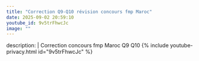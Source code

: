 ```yaml
---
title: "Correction Q9-Q10 révision concours fmp Maroc"
date: 2025-09-02 20:59:10 
youtube_id: 9v5trFhwcJc
image: ""
---
```

description: |
  Correction concours fmp Maroc Q9 Q10
{% include youtube-privacy.html id="9v5trFhwcJc" %}
